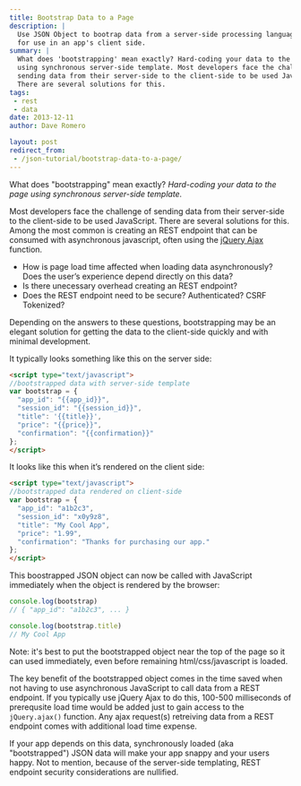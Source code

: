 ```yaml
---
title: Bootstrap Data to a Page
description: |
  Use JSON Object to bootrap data from a server-side processing language page
  for use in an app's client side.
summary: |
  What does 'bootstrapping' mean exactly? Hard-coding your data to the page
  using synchronous server-side template. Most developers face the challenge of
  sending data from their server-side to the client-side to be used JavaScript.
  There are several solutions for this.
tags:
 - rest
 - data
date: 2013-12-11
author: Dave Romero

layout: post
redirect_from:
 - /json-tutorial/bootstrap-data-to-a-page/
---
```


What does "bootstrapping" mean exactly? *Hard-coding your data to the
page using synchronous server-side template.*

Most developers face the challenge of sending data from their
server-side to the client-side to be used JavaScript. There are several
solutions for this. Among the most common is creating an REST endpoint
that can be consumed with asynchronous javascript, often using the
[jQuery Ajax] function.

-   How is page load time affected when loading data asynchronously?
    Does the user’s experience depend directly on this data?
-   Is there unecessary overhead creating an REST endpoint?
-   Does the REST endpoint need to be secure? Authenticated? CSRF
    Tokenized?

Depending on the answers to these questions, bootstrapping may be an
elegant solution for getting the data to the client-side quickly and
with minimal development.

It typically looks something like this on the server side:

```html
<script type="text/javascript">
//bootstrapped data with server-side template
var bootstrap = {
  "app_id": "{{app_id}}",
  "session_id": "{{session_id}}",
  "title": '{{title}}',
  "price": "{{price}}",
  "confirmation": "{{confirmation}}"
};
</script>
```

It looks like this when it’s rendered on the client side:

```html
<script type="text/javascript">
//bootstrapped data rendered on client-side
var bootstrap = {
  "app_id": "a1b2c3",
  "session_id": "x0y9z8",
  "title": "My Cool App",
  "price": "1.99",
  "confirmation": "Thanks for purchasing our app."
};
</script>
```

This boostrapped JSON object can now be called with JavaScript
immediately when the object is rendered by the browser:

```js
console.log(bootstrap)
// { "app_id": "a1b2c3", ... }

console.log(bootstrap.title)
// My Cool App
```

Note: it's best to put the bootstrapped object near the top of the page
so it can used immediately, even before remaining html/css/javascript is
loaded.

The key benefit of the bootstrapped object comes in the time saved when
not having to use asynchronous JavaScript to call data from a REST
endpoint. If you typically use jQuery Ajax to do this, 100-500
milliseconds of prerequsite load time would be added just to gain access
to the `jQuery.ajax()` function. Any ajax request(s) retreiving data
from a REST endpoint comes with additional load time expense.

If your app depends on this data, synchronously loaded (aka
"bootstrapped") JSON data will make your app snappy and your users
happy. Not to mention, because of the server-side templating, REST
endpoint security considerations are nullified.

  [jQuery Ajax]: http://api.jquery.com/jQuery.ajax/ "jQuery Ajax"
